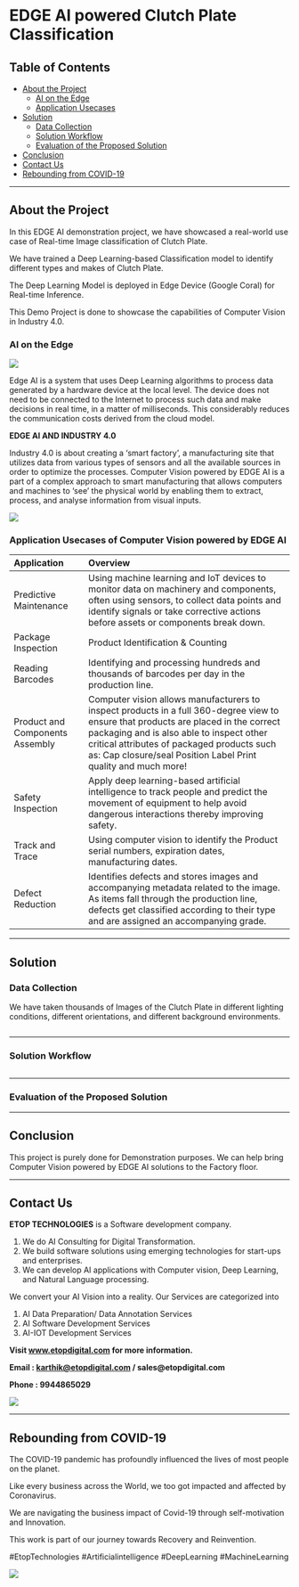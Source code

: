 # EDGE AI powered Clutch Plate Classification


## Table of Contents ##

* [About the Project](https://github.com/Karthikkannan-AI/Clutch-Plate-Classification/blob/main/README.md#about-the-project)
  * [AI on the Edge](https://github.com/Karthikkannan-AI/Clutch-Plate-Classification/blob/main/README.md#ai-on-the-edge)
  * [Application Usecases](https://github.com/Karthikkannan-AI/Clutch-Plate-Classification/blob/main/README.md#application-usecases-of-computer-vision-powered-by-edge-ai)
* [Solution](https://github.com/Karthikkannan-AI/Clutch-Plate-Classification/blob/main/README.md#solution)
  * [Data Collection](https://github.com/Karthikkannan-AI/Clutch-Plate-Classification/blob/main/README.md#data-collection)
  * [Solution Workflow](https://github.com/Karthikkannan-AI/Clutch-Plate-Classification/blob/main/README.md#solution-workflow)
  * [Evaluation of the Proposed Solution](https://github.com/Karthikkannan-AI/Clutch-Plate-Classification/blob/main/README.md#evaluation-of-the-proposed-solution)
* [Conclusion](https://github.com/Karthikkannan-AI/Clutch-Plate-Classification/blob/main/README.md#conclusion)
* [Contact Us](https://github.com/Karthikkannan-AI/Clutch-Plate-Classification/blob/main/README.md#contact-us)
* [Rebounding from COVID-19](https://github.com/Karthikkannan-AI/Clutch-Plate-Classification/blob/main/README.md#rebounding-from-covid-19)

- - - -

## About the Project ##

In this EDGE AI demonstration  project, we have showcased a real-world use case of Real-time Image classification of Clutch Plate.

We have trained a Deep Learning-based Classification model to identify different types and makes of Clutch Plate.

The Deep Learning Model is deployed in Edge Device (Google Coral) for Real-time Inference. 

This Demo Project is done to showcase the capabilities of Computer Vision in Industry 4.0.

### AI on the Edge ###

<img src="https://github.com/Karthikkannan-AI/Clutch-Plate-Classification/blob/main/resources/Industrial%20AI.png">

Edge AI is a system that uses Deep Learning algorithms to process data generated by a hardware device at the local level. The device does not need to be connected to the Internet to process such data and make decisions in real time, in a matter of milliseconds. This considerably reduces the communication costs derived from the cloud model. 

__EDGE AI AND INDUSTRY 4.0__

Industry 4.0 is about creating a ‘smart factory’, a manufacturing site that utilizes data from various types of sensors and all the available sources in order to optimize the processes. Computer Vision powered by EDGE AI is a part of a complex approach to smart manufacturing that allows computers and machines to ‘see’ the physical world by enabling them to extract, process, and analyse information from visual inputs. 

<img src="https://github.com/Karthikkannan-AI/Clutch-Plate-Classification/blob/main/resources/Computer%20Vision.png">

### Application Usecases of Computer Vision powered by EDGE AI ###

| Application | Overview |
| :------------- | :------------- |
| Predictive Maintenance | Using machine learning and IoT devices to monitor data on machinery and components, often using sensors, to collect data points and identify signals or take corrective actions before assets or components break down. |
| Package Inspection | Product Identification & Counting |
| Reading Barcodes | Identifying and processing hundreds and thousands of barcodes per day in the production line. |
| Product and Components Assembly | Computer vision allows manufacturers to inspect products in a full 360-degree view to ensure that products are placed in the correct packaging and is also able to inspect other critical attributes of packaged products such as: Cap closure/seal Position Label Print quality and much more! |
| Safety Inspection | Apply deep learning-based artificial intelligence to track people and predict the movement of equipment to help avoid dangerous interactions thereby improving safety. |
| Track and Trace | Using computer vision to identify the Product serial numbers, expiration dates, manufacturing dates. |
| Defect Reduction | Identifies defects and stores images and accompanying metadata related to the image.  As items fall through the production line, defects get classified according to their type and are assigned an accompanying grade. |

- - - -

## Solution ##

### Data Collection ###

We have taken thousands of Images of the Clutch Plate in different lighting conditions, different orientations, and different background environments.

<img src="">

- - - -

### Solution Workflow ###

<img src="">

- - - -

### Evaluation of the Proposed Solution ###

<a href=""/></a>

- - - -

## Conclusion ##

This project is purely done for Demonstration purposes.
We can help bring Computer Vision powered by EDGE AI solutions to the Factory floor.

- - - -

## Contact Us ##

__ETOP TECHNOLOGIES__ is a Software development company. 
1. We do AI Consulting for Digital Transformation.
2. We build software solutions using emerging technologies for start-ups and enterprises. 
3. We can develop AI applications with Computer vision, Deep Learning, and Natural Language processing.

We convert your AI Vision into a reality. Our Services are categorized into 
1. AI Data Preparation/ Data Annotation Services 
2. AI Software Development Services 
3. AI-IOT Development Services

__Visit www.etopdigital.com for more information.__

__Email : karthik@etopdigital.com / sales@etopdigital.com__
          
__Phone : 9944865029__

<img src="https://github.com/Karthikkannan-AI/Clutch-Plate-Classification/blob/main/resources/About%20ETOP%20Technologies_Github.png">

- - - -

## Rebounding from COVID-19 ##

The COVID-19 pandemic has profoundly influenced the lives of most people on the planet.

Like every business across the World, we too got impacted and affected by Coronavirus.

We are navigating the business impact of Covid-19 through self-motivation and Innovation.

This work is part of our journey towards Recovery and Reinvention.

#EtopTechnologies #Artificialintelligence #DeepLearning #MachineLearning


<img src="https://github.com/Karthikkannan-AI/Clutch-Plate-Classification/blob/main/resources/CoronaPandemic.jpeg">
